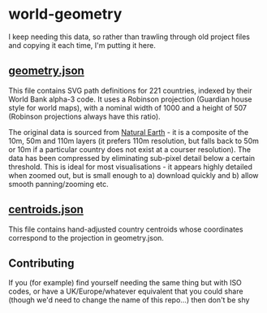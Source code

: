 world-geometry
==============

I keep needing this data, so rather than trawling through old project files and copying it each time, I'm putting it here.

## [geometry.json](https://raw.github.com/GuardianInteractive/world-map/master/geometry.json)

This file contains SVG path definitions for 221 countries, indexed by their World Bank alpha-3 code. It uses a Robinson projection (Guardian house style for world maps), with a nominal width of 1000 and a height of 507 (Robinson projections always have this ratio).

The original data is sourced from [Natural Earth](http://www.naturalearthdata.com/) - it is a composite of the 10m, 50m and 110m layers (it prefers 110m resolution, but falls back to 50m or 10m if a particular country does not exist at a courser resolution). The data has been compressed by eliminating sub-pixel detail below a certain threshold. This is ideal for most visualisations - it appears highly detailed when zoomed out, but is small enough to a) download quickly and b) allow smooth panning/zooming etc.


## [centroids.json](https://raw.github.com/GuardianInteractive/world-map/master/centroids.json)

This file contains hand-adjusted country centroids whose coordinates correspond to the projection in geometry.json.


## Contributing

If you (for example) find yourself needing the same thing but with ISO codes, or have a UK/Europe/whatever equivalent that you could share (though we'd need to change the name of this repo...) then don't be shy